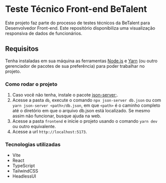 # Teste Técnico Front-end BeTalent

Este projeto faz parte do processo de testes técnicos da BeTalent para Desenvolvedor Front-end. Este repositório disponibiliza uma visualização responsiva de dados de funcionários.

## Requisitos

Tenha instaladas em sua máquina as ferramentas [Node.js](https://nodejs.org/en/) e [Yarn](https://yarnpkg.com/) (ou outro gerenciador de pacotes de sua preferência) para poder trabalhar no projeto.

### Como rodar o projeto

1. Caso você não tenha, instale o pacote [json-server](https://github.com/typicode/json-server);.
2. Acesse a pasta ```db```, execute o comando `npx json-server db.json` ou 
com `yarn json-server <path>/db.json`, em que `<path>` é o caminho completo até o diretório em que o arquivo db.json está localizado. Se mesmo assim não funcionar, busque ajuda na web.
3. Acesse a pasta ```frontend``` e inicie o projeto usando o comando ```yarn dev``` ou outro equivalente.
4. Acesse a url ```http://localhost:5173```.

### Tecnologias utilizadas
- Vite
- React
- TypeScript
- TailwindCSS
- HeadlessUI
